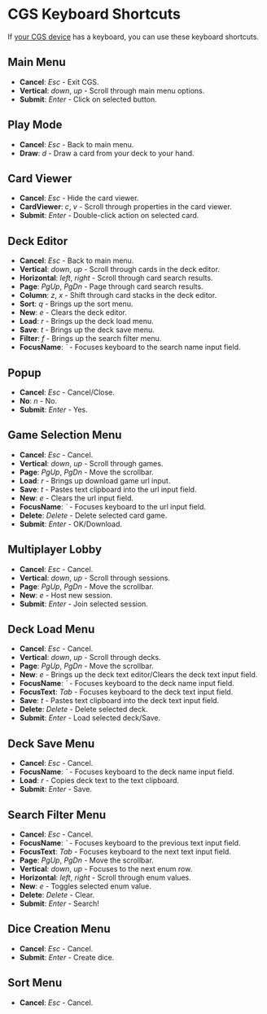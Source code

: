 # CGS Keyboard Shortcuts
If [your CGS device](README.md#get-cgs) has a keyboard, you can use these keyboard shortcuts.

## Main Menu
- **Cancel**: *Esc* - Exit CGS.
- **Vertical**: *down*, *up* - Scroll through main menu options.
- **Submit**: *Enter* - Click on selected button.

## Play Mode
- **Cancel**: *Esc* - Back to main menu.
- **Draw**: *d* - Draw a card from your deck to your hand.

## Card Viewer
- **Cancel**: *Esc* - Hide the card viewer.
- **CardViewer**: *c*, *v* - Scroll through properties in the card viewer.
- **Submit**: *Enter* - Double-click action on selected card.

## Deck Editor
- **Cancel**: *Esc* - Back to main menu.
- **Vertical**: *down*, *up* - Scroll through cards in the deck editor.
- **Horizontal**: *left*, *right* - Scroll through card search results.
- **Page**: *PgUp*, *PgDn* - Page through card search results.
- **Column**: *z*, *x* - Shift through card stacks in the deck editor.
- **Sort**: *q* - Brings up the sort menu.
- **New**: *e* - Clears the deck editor.
- **Load**: *r* - Brings up the deck load menu.
- **Save**: *t* - Brings up the deck save menu.
- **Filter**: *f* - Brings up the search filter menu.
- **FocusName**: *\`* - Focuses keyboard to the search name input field.

## Popup
- **Cancel**: *Esc* - Cancel/Close.
- **No**: *n* - No.
- **Submit**: *Enter* - Yes.

## Game Selection Menu
- **Cancel**: *Esc* - Cancel.
- **Vertical**: *down*, *up* - Scroll through games.
- **Page**: *PgUp*, *PgDn* - Move the scrollbar.
- **Load**: *r* - Brings up download game url input.
- **Save**: *t* - Pastes text clipboard into the url input field.
- **New**: *e* - Clears the url input field.
- **FocusName**: *\`* - Focuses keyboard to the url input field.
- **Delete**: *Delete* - Delete selected card game.
- **Submit**: *Enter* - OK/Download.

## Multiplayer Lobby
- **Cancel**: *Esc* - Cancel.
- **Vertical**: *down*, *up* - Scroll through sessions.
- **Page**: *PgUp*, *PgDn* - Move the scrollbar.
- **New**: *e* - Host new session.
- **Submit**: *Enter* - Join selected session.

## Deck Load Menu
- **Cancel**: *Esc* - Cancel.
- **Vertical**: *down*, *up* - Scroll through decks.
- **Page**: *PgUp*, *PgDn* - Move the scrollbar.
- **New**: *e* - Brings up the deck text editor/Clears the deck text input field.
- **FocusName**: *\`* - Focuses keyboard to the deck name input field.
- **FocusText**: *Tab* - Focuses keyboard to the deck text input field.
- **Save**: *t* - Pastes text clipboard into the deck text input field.
- **Delete**: *Delete* - Delete selected deck.
- **Submit**: *Enter* - Load selected deck/Save.

## Deck Save Menu
- **Cancel**: *Esc* - Cancel.
- **FocusName**: *\`* - Focuses keyboard to the deck name input field.
- **Load**: *r* - Copies deck text to the text clipboard.
- **Submit**: *Enter* - Save.

## Search Filter Menu
- **Cancel**: *Esc* - Cancel.
- **FocusName**: *\`* - Focuses keyboard to the previous text input field.
- **FocusText**: *Tab* - Focuses keyboard to the next text input field.
- **Page**: *PgUp*, *PgDn* - Move the scrollbar.
- **Vertical**: *down*, *up* - Focuses to the next enum row.
- **Horizontal**: *left*, *right* - Scroll through enum values.
- **New**: *e* - Toggles selected enum value.
- **Delete**: *Delete* - Clear.
- **Submit**: *Enter* - Search!

## Dice Creation Menu
- **Cancel**: *Esc* - Cancel.
- **Submit**: *Enter* - Create dice.

## Sort Menu
- **Cancel**: *Esc* - Cancel.
